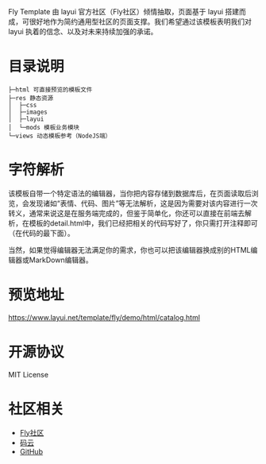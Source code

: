 ﻿Fly Template 由 layui 官方社区（Fly社区）倾情抽取，页面基于 layui 搭建而成，可很好地作为简约通用型社区的页面支撑。我们希望通过该模板表明我们对 layui 执着的信念、以及对未来持续加强的承诺。

# 目录说明  
```
├─html 可直接预览的模板文件
├─res 静态资源
│  ├─css
│  ├─images
│  ├─layui
│  └─mods 模板业务模块
└─views 动态模板参考（NodeJS端）
```

# 字符解析
该模板自带一个特定语法的编辑器，当你把内容存储到数据库后，在页面读取后浏览，会发现诸如“表情、代码、图片”等无法解析，这是因为需要对该内容进行一次转义，通常来说这是在服务端完成的，但鉴于简单化，你还可以直接在前端去解析，在模板的detail.html中，我们已经把相关的代码写好了，你只需打开注释即可（在代码的最下面）。

当然，如果觉得编辑器无法满足你的需求，你也可以把该编辑器换成别的HTML编辑器或MarkDown编辑器。

# 预览地址
https://www.layui.net/template/fly/demo/html/catalog.html

# 开源协议
MIT License

# 社区相关
* [Fly社区](https://fly.layui.net/)
* [码云](https://gitee.com/sentsin/fly/)
* [GitHub](https://github.com/layui/fly)
